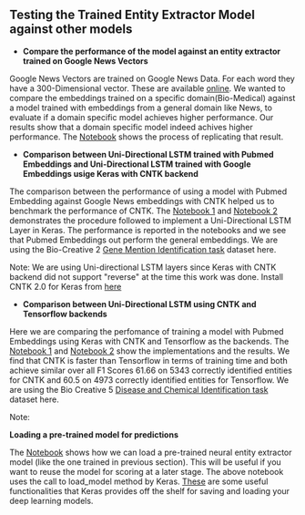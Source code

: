 ## **Testing the Trained Entity Extractor Model against other models**

- **Compare the performance of the model against an entity extractor trained on Google News Vectors**

Google News Vectors are trained on Google News Data. For each word they have a 300-Dimensional vector. These are available [online](https://drive.google.com/file/d/0B7XkCwpI5KDYNlNUTTlSS21pQmM/edit).  We wanted to compare the embeddings trained on a specific domain(Bio-Medical)
against a model trained with embeddings from a general domain like News, to evaluate if a domain specific model achieves higher performance. Our results show that a domain specific model indeed achives 
higher performance. The [Notebook](4_b_Test_Model_trained_on_Google_News_Embeddings.ipynb) shows the process of replicating that result.

- **Comparison between Uni-Directional LSTM trained with Pubmed Embeddings and Uni-Directional LSTM trained with Google Embeddings usige Keras with CNTK backend**

The comparison between the performance of using a model with Pubmed Embedding against Google News embeddings with CNTK helped us to benchmark the performance of CNTK. The [Notebook 1](4_c_UniDirectional_LSTM_using_Pubmed_Embedding_with_CNTK_Backend.ipynb) 
and [Notebook 2](4_d_UniDirectional_LSTM_using_Google_Embedding_with_CNTK_Backend.ipynb) demonstrates the procedure followed to implement a Uni-Directional LSTM Layer in Keras. The performance is reported in the notebooks and we see that Pubmed Embeddings out perform 
the general embeddings. We are using the Bio-Creative 2 [Gene Mention Identification task](http://www.biocreative.org/tasks/biocreative-i/first-task-gm/) dataset here.

Note: We are using Uni-directional LSTM layers since Keras with CNTK backend did not support "reverse" at the time this work was done.
Install CNTK 2.0 for Keras from [here](https://docs.microsoft.com/en-us/cognitive-toolkit/using-cntk-with-keras)


- **Comparison between Uni-Directional LSTM using CNTK and Tensorflow backends**

Here we are comparing the perfomance of training a model with Pubmed Embeddings using Keras with CNTK and Tensorflow as the backends. The [Notebook 1](4_e_Pubmed_BC5_UniDirectional_LSTM_with_CNTK_Backend.ipynb) 
and [Notebook 2](4_f_Pubmed_BC5_UniDirectional_LSTM_with_Tensorflow_Backend.ipynb) show the implementations and the results. We find that CNTK is faster than Tensorflow in terms of training time and both achieve 
similar over all F1 Scores 61.66 on 5343 correctly identified entities for CNTK and 60.5 on 4973 correctly identified entities for Tensorflow. We are using the Bio Creative 5 
[Disease and Chemical Identification task]( http://www.biocreative.org/tasks/biocreative-v/track-3-cdr/) dataset here.

Note:

**Loading a pre-trained model for predictions**

The [Notebook](4_a_Test_the_Trained_Neural_Entity_Extractor_Model.ipynb) shows how we can load a pre-trained neural entity extractor model (like the one trained in previous section). This will be useful if you want to reuse the model 
for scoring at a later stage. The above notebook uses the call to load_model method by Keras. [These](https://keras.io/getting-started/faq/#how-can-i-save-a-keras-model) are some useful functionalities that Keras provides
off the shelf for saving and loading your deep learning models.

